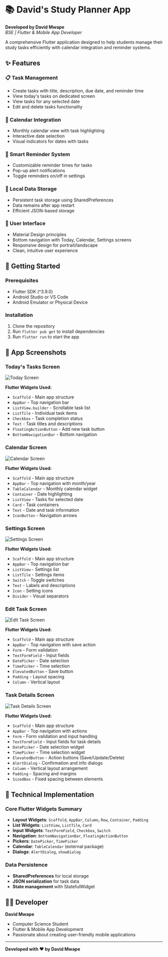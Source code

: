 # 📚 David's Study Planner App

**Developed by David Mwape**  
*BSE | Flutter & Mobile App Developer*

A comprehensive Flutter application designed to help students manage their study tasks efficiently with calendar integration and reminder systems.

## ✨ Features

### 📋 Task Management
- Create tasks with title, description, due date, and reminder time
- View today's tasks on dedicated screen
- View tasks for any selected date
- Edit and delete tasks functionality

### 📅 Calendar Integration
- Monthly calendar view with task highlighting
- Interactive date selection
- Visual indicators for dates with tasks

### 🔔 Smart Reminder System
- Customizable reminder times for tasks
- Pop-up alert notifications
- Toggle reminders on/off in settings

### 💾 Local Data Storage
- Persistent task storage using SharedPreferences
- Data remains after app restart
- Efficient JSON-based storage

### 🎨 User Interface
- Material Design principles
- Bottom navigation with Today, Calendar, Settings screens
- Responsive design for portrait/landscape
- Clean, intuitive user experience

## 🚀 Getting Started

### Prerequisites
- Flutter SDK (^3.9.0)
- Android Studio or VS Code
- Android Emulator or Physical Device

### Installation
1. Clone the repository
2. Run `flutter pub get` to install dependencies
3. Run `flutter run` to start the app

## 📱 App Screenshots

### Today's Tasks Screen
![Today Screen](screenshots/today_screen.png)

**Flutter Widgets Used:**
- `Scaffold` - Main app structure
- `AppBar` - Top navigation bar
- `ListView.builder` - Scrollable task list
- `ListTile` - Individual task items
- `Checkbox` - Task completion status
- `Text` - Task titles and descriptions
- `FloatingActionButton` - Add new task button
- `BottomNavigationBar` - Bottom navigation

### Calendar Screen
![Calendar Screen](screenshots/calendar_screen.png)

**Flutter Widgets Used:**
- `Scaffold` - Main app structure
- `AppBar` - Top navigation with month/year
- `TableCalendar` - Monthly calendar widget
- `Container` - Date highlighting
- `ListView` - Tasks for selected date
- `Card` - Task containers
- `Text` - Date and task information
- `IconButton` - Navigation arrows

### Settings Screen
![Settings Screen](screenshots/settings_screen.png)

**Flutter Widgets Used:**
- `Scaffold` - Main app structure
- `AppBar` - Top navigation bar
- `ListView` - Settings list
- `ListTile` - Settings items
- `Switch` - Toggle switches
- `Text` - Labels and descriptions
- `Icon` - Setting icons
- `Divider` - Visual separators

### Edit Task Screen
![Edit Task Screen](screenshots/editTask_screen.png)

**Flutter Widgets Used:**
- `Scaffold` - Main app structure
- `AppBar` - Top navigation with save action
- `Form` - Form validation
- `TextFormField` - Input fields
- `DatePicker` - Date selection
- `TimePicker` - Time selection
- `ElevatedButton` - Save button
- `Padding` - Layout spacing
- `Column` - Vertical layout

### Task Details Screen
![Task Details Screen](screenshots/editTask_screen.png)

**Flutter Widgets Used:**
- `Scaffold` - Main app structure
- `AppBar` - Top navigation with actions
- `Form` - Form validation and input handling
- `TextFormField` - Input fields for task details
- `DatePicker` - Date selection widget
- `TimePicker` - Time selection widget
- `ElevatedButton` - Action buttons (Save/Update/Delete)
- `AlertDialog` - Confirmation and info dialogs
- `Column` - Vertical layout arrangement
- `Padding` - Spacing and margins
- `SizedBox` - Fixed spacing between elements

## 🎯 Technical Implementation

### Core Flutter Widgets Summary
- **Layout Widgets**: `Scaffold`, `AppBar`, `Column`, `Row`, `Container`, `Padding`
- **List Widgets**: `ListView`, `ListTile`, `Card`
- **Input Widgets**: `TextFormField`, `Checkbox`, `Switch`
- **Navigation**: `BottomNavigationBar`, `FloatingActionButton`
- **Pickers**: `DatePicker`, `TimePicker`
- **Calendar**: `TableCalendar` (external package)
- **Dialogs**: `AlertDialog`, `showDialog`

### Data Persistence
- **SharedPreferences** for local storage
- **JSON serialization** for task data
- **State management** with StatefulWidget

## 👨‍💻 Developer

**David Mwape**
- Computer Science Student
- Flutter & Mobile App Development
- Passionate about creating user-friendly mobile applications

---
**Developed with ❤️ by David Mwape**
